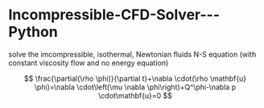 # Incompressible-CFD-Solver---Python
solve the imcompressible, isothermal, Newtonian fluids N-S equation (with constant viscosity flow and no energy equation)

$$
\frac{\partial(\rho \phi)}{\partial t}+\nabla \cdot(\rho \mathbf{u} \phi)=\nabla \cdot\left(\mu \nabla \phi\right)+Q^\phi-\nabla p
\cdot\mathbf{u}=0
$$
